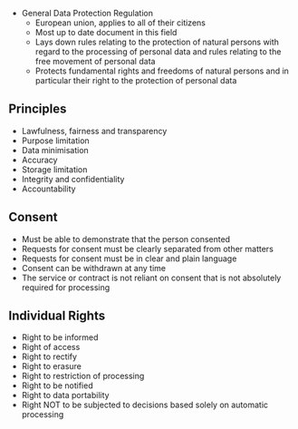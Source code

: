 - General Data Protection Regulation
	- European union, applies to all of their citizens
	- Most up to date document in this field
	- Lays down rules relating to the protection of natural persons with regard to the processing of personal data and rules relating to the free movement of personal data
	- Protects fundamental rights and freedoms of natural persons and in particular their right to the protection of personal data

## Principles
- Lawfulness, fairness and transparency
- Purpose limitation
- Data minimisation
- Accuracy
- Storage limitation
- Integrity and confidentiality
- Accountability

## Consent
- Must be able to demonstrate that the person consented
- Requests for consent must be clearly separated from other matters
- Requests for consent must be in clear and plain language
- Consent can be withdrawn at any time
- The service or contract is not reliant on consent that is not absolutely required for processing

## Individual Rights
- Right to be informed
- Right of access
- Right to rectify
- Right to erasure
- Right to restriction of processing
- Right to be notified
- Right to data portability
- Right NOT to be subjected to decisions based solely on automatic processing